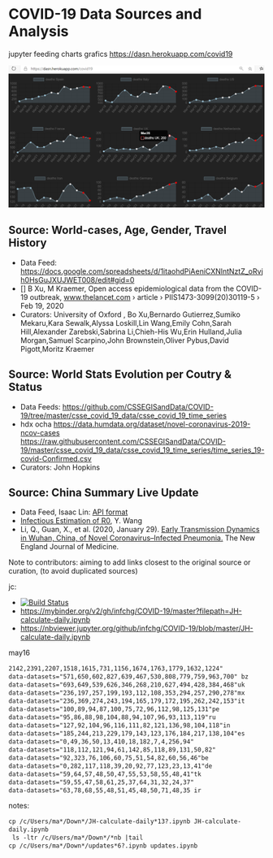 # COVID-19 Data Sources and Analysis

jupyter feeding charts grafics https://dasn.herokuapp.com/covid19  

![dasn.herokuapp.com/covid19](dasn-dashboard-covid19.PNG)

## Source: World-cases, Age, Gender, Travel History
  - Data Feed: https://docs.google.com/spreadsheets/d/1itaohdPiAeniCXNlntNztZ_oRvjh0HsGuJXUJWET008/edit#gid=0
  - [] B Xu, M Kraemer, Open access epidemiological data from the COVID-19 outbreak, www.thelancet.com › article › PIIS1473-3099(20)30119-5 › Feb 19, 2020 
  - Curators: University of Oxford , Bo Xu,Bernardo Gutierrez,Sumiko Mekaru,Kara Sewalk,Alyssa Loskill,Lin Wang,Emily Cohn,Sarah Hill,Alexander Zarebski,Sabrina Li,Chieh-His Wu,Erin Hulland,Julia Morgan,Samuel Scarpino,John Brownstein,Oliver Pybus,David Pigott,Moritz Kraemer
  
## Source: World Stats Evolution per Coutry & Status
  - Data Feeds: https://github.com/CSSEGISandData/COVID-19/tree/master/csse_covid_19_data/csse_covid_19_time_series
  - hdx ocha https://data.humdata.org/dataset/novel-coronavirus-2019-ncov-cases https://raw.githubusercontent.com/CSSEGISandData/COVID-19/master/csse_covid_19_data/csse_covid_19_time_series/time_series_19-covid-Confirmed.csv
  - Curators: John Hopkins

## Source: China Summary Live Update
  - Data Feed, Isaac Lin: [API format](https://lab.isaaclin.cn/nCoV/api/overall?latest=0)
  - [Infectious Estimation of R0](https://github.com/yijunwang0805/YijunWang), Y. Wang
  - Li, Q., Guan, X., et al. (2020, January 29). [Early Transmission Dynamics in Wuhan, China, of Novel Coronavirus–Infected Pneumonia.](https://www.nejm.org/doi/full/10.1056/NEJMoa2001316#article_references) The New England Journal of Medicine. 

Note to contributors: aiming to add links closest to the original source or curation, (to avoid duplicated sources)

jc:
- [![Build Status](https://travis-ci.org/infchg/COVID-19.svg)](https://travis-ci.org/infchg/covid-19) 
- https://mybinder.org/v2/gh/infchg/COVID-19/master?filepath=JH-calculate-daily.ipynb
- https://nbviewer.jupyter.org/github/infchg/COVID-19/blob/master/JH-calculate-daily.ipynb

may16
```
2142,2391,2207,1518,1615,731,1156,1674,1763,1779,1632,1224"
data-datasets="571,650,602,827,639,467,530,808,779,759,963,700" bz
data-datasets="693,649,539,626,346,268,210,627,494,428,384,468"uk
data-datasets="236,197,257,199,193,112,108,353,294,257,290,278"mx
data-datasets="236,369,274,243,194,165,179,172,195,262,242,153"it
data-datasets="100,89,94,87,100,75,72,96,112,98,125,131"pe
data-datasets="95,86,88,98,104,88,94,107,96,93,113,119"ru
data-datasets="127,92,104,96,116,111,82,121,136,98,104,118"in
data-datasets="185,244,213,229,179,143,123,176,184,217,138,104"es
data-datasets="0,49,36,50,13,410,18,182,7,4,256,94"
data-datasets="118,112,121,94,61,142,85,118,89,131,50,82"
data-datasets="92,323,76,106,60,75,51,54,82,60,56,46"be
data-datasets="0,282,117,118,39,20,92,77,123,23,13,41"de
data-datasets="59,64,57,48,50,47,55,53,58,55,48,41"tk
data-datasets="59,55,47,58,61,25,37,64,31,32,24,37"
data-datasets="63,78,68,55,48,51,45,48,50,71,48,35 ir
```
notes:
```
cp /c/Users/ma*/Down*/JH-calculate-daily*13?.ipynb JH-calculate-daily.ipynb
 ls -ltr /c/Users/ma*/Down*/*nb |tail
cp /c/Users/ma*/Down*/updates*6?.ipynb updates.ipynb
```
